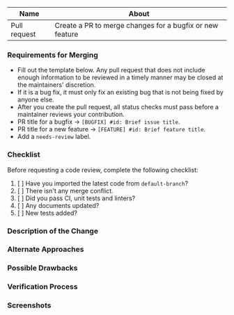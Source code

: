 | Name         | About                                                    |
| ------------ | -------------------------------------------------------- |
| Pull request | Create a PR to merge changes for a bugfix or new feature |

### Requirements for Merging

- Fill out the template below. Any pull request that does not include enough information to be reviewed in a timely manner may be closed at the maintainers' discretion.
- If it is a bug fix, it must only fix an existing bug that is not being fixed by anyone else.
- After you create the pull request, all status checks must pass before a maintainer reviews your contribution.
- PR title for a bugfix -> `[BUGFIX] #id: Brief issue title`.
- PR title for a new feature -> `[FEATURE] #id: Brief feature title`.
- Add a `needs-review` label.

### Checklist

Before requesting a code review, complete the following checklist:

1. [ ] Have you imported the latest code from `default-branch`?
2. [ ] There isn't any merge conflict.
3. [ ] Did you pass CI, unit tests and linters?
4. [ ] Any documents updated?
5. [ ] New tests added?

### Description of the Change

<!--
We must be able to understand the design of your change from this description. Add a link to the respective ticket. If we can't get a good idea of what the code will be doing from the description here, the pull request may be closed at the maintainers' discretion. Keep in mind that the maintainer reviewing this PR may not be familiar with or have worked with the code here recently, so please walk us through the concepts.
-->

### Alternate Approaches

<!-- Explain what other alternatives were considered and why the proposed version was selected. -->

### Possible Drawbacks

<!-- What are the possible side-effects or negative impacts of the code change? -->

### Verification Process

<!--
What process did you follow to verify that the change has not introduced any regressions? Describe the actions you performed (including buttons you clicked, text you typed, commands you ran, etc.), and describe the results you observed.
-->

### Screenshots

<!-- Include necessary screenshots. If you're uploading a screenshot, please mention the device details in which the screenshot was taken, in a codeblock. -->

<!-- To resize image <img src="/uploads/b3862ec0e15050ca2490f7fc7c03c2bc/image.png" width="230" height="500" />  -->

